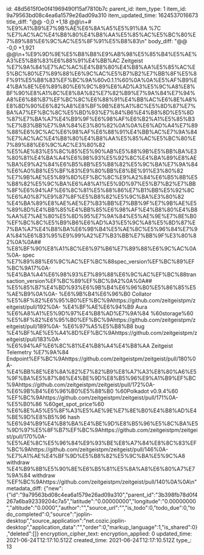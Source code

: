 id: 48d5615f0e0f41969490f15af7810b7c
parent_id: 
item_type: 1
item_id: 9a79563bd08c4ea6a1579e26ad09a310
item_updated_time: 1624537016673
title_diff: "@@ -0,0 +1,18 @@\\n+# %E9%A1%B9%E7%9B%AE%E6%8A%A5%E5%91%8A %7C %E7%AC%AC%E4%B8%80%E4%B8%AA%E5%85%AC%E5%BC%80%E7%89%88%E6%9C%AC%E5%8F%91%E5%B8%83\\n"
body_diff: "@@ -0,0 +1,921 @@\\n+%E9%9D%9E%E5%B8%B8%E9%AB%98%E5%85%B4%E5%AE%A3%E5%B8%83%E6%88%91%E4%BB%AC Zeitgeist %E7%9A%84%E7%AC%AC%E4%B8%80%E4%B8%AA%E5%85%AC%E5%BC%80%E7%89%88%E6%9C%AC%E5%B7%B2%E7%BB%8F%E5%8F%91%E5%B8%83%EF%BC%9A%60v0.1.1%60%0A%0A%E5%AF%B9%E4%BA%8E%E6%89%80%E6%9C%89%E6%AD%A3%E5%9C%A8%E8%BF%90%E8%A1%8C%E8%8A%82%E7%82%B9%E7%9A%84%E7%94%A8%E6%88%B7%EF%BC%8C%E6%88%91%E4%BB%AC%E6%8E%A8%E8%8D%90%E6%82%A8%E8%BF%9B%E8%A1%8C%E5%8D%87%E7%BA%A7%EF%BC%8C%E5%BD%93%E7%84%B6%E4%B8%8D%E5%8D%87%E7%BA%A7%E4%B9%9F%E6%98%AF%E6%B2%A1%E5%85%B3%E7%B3%BB%E7%9A%84%E3%80%82%0A%0A%E6%AD%A4%E7%89%88%E6%9C%AC%E6%98%AF%E6%88%91%E4%BB%AC%E7%9A%84%E7%AC%AC%E4%B8%80%E4%B8%AA%E5%85%AC%E5%BC%80%E7%89%88%E6%9C%AC%E3%80%82 %E5%AE%83%E5%8C%85%E5%90%AB%E5%88%9B%E5%BB%BA%E3%80%81%E4%BA%A4%E6%98%93%E5%92%8C%E4%BA%89%E8%AE%BA%E9%A2%84%E6%B5%8B%E5%B8%82%E5%9C%BA%E7%9A%84%E6%A0%B8%E5%BF%83%E9%80%BB%E8%BE%91%E3%80%82 %E7%9B%AE%E5%89%8D%EF%BC%8C%E9%A2%84%E6%B5%8B%E5%B8%82%E5%9C%BA%E6%A8%A1%E5%9D%97%E5%B7%B2%E7%BB%8F%E6%94%AF%E6%8C%81%E5%88%86%E7%B1%BB%E5%92%8C%E6%A0%87%E9%87%8F%E5%B8%82%E5%9C%BA%E3%80%82 %E4%BA%89%E8%AE%AE%E7%B3%BB%E7%BB%9F%E7%9B%AE%E5%89%8D%E4%BB%85%E4%BB%85%E6%98%AF%E4%B8%80%E4%B8%AA%E7%AE%80%E5%8D%95%E7%9A%84%E5%AE%9E%E7%8E%B0%EF%BC%8C%E5%B9%B6%E6%AD%A3%E5%9C%A8%E5%8D%87%E7%BA%A7%E4%B8%BA%E6%9B%B4%E5%AE%8C%E5%96%84%E7%9A%84%E6%B3%95%E9%99%A2%E7%B3%BB%E7%BB%9F%E3%80%82%0A%0A## %E8%BF%90%E8%A1%8C%E6%97%B6%E7%89%88%E6%9C%AC%0A%0A- spec %E7%89%88%E6%9C%AC%EF%BC%88spec_version%EF%BC%89%EF%BC%9A17%0A- %E4%BA%A4%E6%98%93%E7%89%88%E6%9C%AC%EF%BC%88transaction_version%EF%BC%89%EF%BC%9A2%0A%0A## %E5%85%B7%E4%BD%93%E6%9B%B4%E6%96%B0%E5%86%85%E5%AE%B9%0A%0A- %E6%9B%B4%E6%96%B0 Collator %E5%8F%82%E6%95%B0%EF%BC%9Ahttps://github.com/zeitgeistpm/zeitgeist/pull/192%0A- %E4%BF%AE%E6%94%B9 Aura %E6%A8%A1%E5%9D%97%E4%B8%AD%E7%9A%84 %60storage%60 %E5%8F%82%E6%95%B0%EF%BC%9Ahttps://github.com/zeitgeistpm/zeitgeist/pull/189%0A- %E6%97%A5%E5%B8%B8 bug %E4%BF%AE%E5%A4%8D%EF%BC%9Ahttps://github.com/zeitgeistpm/zeitgeist/pull/183%0A- %E6%94%AF%E6%8C%81%E4%B8%A4%E4%B8%AA Zeitgeist Telemetry %E7%9A%84 Endpoint%EF%BC%9Ahttps://github.com/zeitgeistpm/zeitgeist/pull/180%0A- %E4%BB%8E%E8%8A%82%E7%82%B9%E8%A7%A3%E8%80%A6%E5%9F%BA%E5%87%86%E4%BE%9D%E8%B5%96%E9%A1%B9%EF%BC%9Ahttps://github.com/zeitgeistpm/zeitgeist/pull/172%0A- %E6%9B%B4%E6%96%B0%E5%88%B0 %60Polkadot v0.9.4%60 %EF%BC%9Ahttps://github.com/zeitgeistpm/zeitgeist/pull/171%0A- %E5%B0%86 %60get_spot_price%60 %E6%8E%A5%E5%8F%A3%E5%AE%9E%E7%8E%B0%E4%B8%AD%E4%BE%9D%E8%B5%96 hash %E6%94%B9%E4%B8%BA%E4%BE%9D%E8%B5%96%E5%8C%BA%E5%9D%97%E5%8F%B7%EF%BC%9Ahttps://github.com/zeitgeistpm/zeitgeist/pull/170%0A- %E5%AE%8C%E5%96%84%E9%93%BE%E8%A7%84%E8%8C%83%EF%BC%9Ahttps://github.com/zeitgeistpm/zeitgeist/pull/146%0A- %E7%A1%AE%E4%BF%9D%E5%B8%82%E5%9C%BA%E5%9C%A8 withdraw %E4%B9%8B%E5%90%8E%E6%B5%81%E5%8A%A8%E6%80%A7%E7%9A%84 withdraw %EF%BC%9Ahttps://github.com/zeitgeistpm/zeitgeist/pull/140%0A%0A\\n"
metadata_diff: {"new":{"id":"9a79563bd08c4ea6a1579e26ad09a310","parent_id":"3b398fb78d0f4267a6ba92339204c7a5","latitude":"0.00000000","longitude":"0.00000000","altitude":"0.0000","author":"","source_url":"","is_todo":0,"todo_due":0,"todo_completed":0,"source":"joplin-desktop","source_application":"net.cozic.joplin-desktop","application_data":"","order":0,"markup_language":1,"is_shared":0},"deleted":[]}
encryption_cipher_text: 
encryption_applied: 0
updated_time: 2021-06-24T12:17:10.512Z
created_time: 2021-06-24T12:17:10.512Z
type_: 13